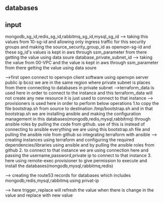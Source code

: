 ## databases

## input
mongodb_sg_id,redis_sg_id,rabbitmq_sg_id,mysql_sg_id --> taking this values from 10-sg-id and allowing only ingress traffic for this security groups and making the source_security_group_id as openvpn-sg-id and these sg_id's values is kept in aws through ssm_parameter from there getting the value using data soure
database_private_subnet_id --> taking the value from 00-VPC and the value is kept in aws through ssm_parameter from there getting the value using data soure

-->first open connect to openvpn client software using openvpn server public ip bcoz we are in the same region where private subnet is places from there connecting to databases in private subnet
-->terraform_data is used here in order to connect to the instance and this terraform_data will not create any new resource it is just used to connect to that instance
--> provisioners is used here in order to perform below operations
    1.to copy the file bootstrap.sh from source to destination /tmp/bootstrap.sh and in that bootstrap.sh we are installing ansible and making the configuration management in this databases(mongodb,redis,mysql,rabbitmq) through ansible roles by pulling the code from github. use of this is instead of connecting to ansible everything we are using this bootstrap.sh file and pulling the ansible role from github
    so integrating terraform with ansible --> creating instances using terraform and configuring the required dependencies/libraries using ansible and by pulling the ansible roles from github
    2. to connect to that instance we are using connection here and passing the username,password,private ip to connect to that instance
    3. here using remote-exec provisioner to give permission to execute and install the databases(mongodb,mysql,rabbitmq,redis)

--> creating the route53 records for databases which includes mongodb,redis,mysql,rabbitmq using privat-ip

--> here trigger_replace will refresh the value when there is change in the value and replace with new value